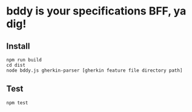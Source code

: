 # bddy is your specifications BFF, ya dig!

## Install

```
npm run build
cd dist
node bddy.js gherkin-parser [gherkin feature file directory path]
```

## Test

```
npm test
```





